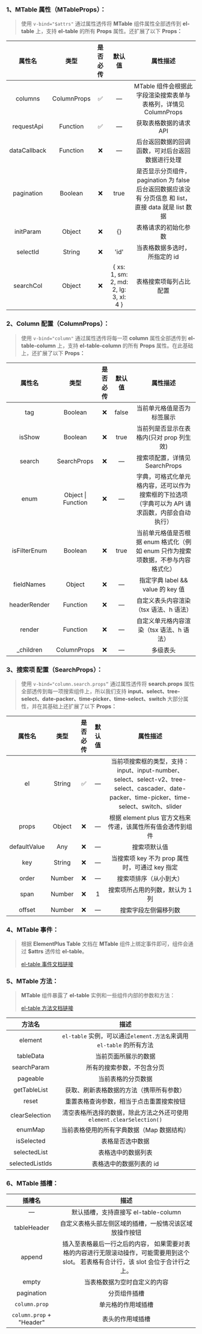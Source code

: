 ### 1、MTable 属性（MTableProps）：

> 使用 `v-bind="$attrs"` 通过属性透传将 **MTable** 组件属性全部透传到 **el-table** 上，支持 **el-table** 的所有 **Props** 属性。还扩展了以下 **Props：**

|    属性名    |    类型     | 是否必传 |                默认值                 |                                               属性描述                                                |
| :----------: | :---------: | :------: | :-----------------------------------: | :---------------------------------------------------------------------------------------------------: |
|   columns    | ColumnProps |    ✅    |                   —                   |                   MTable 组件会根据此字段渲染搜索表单与表格列，详情见 ColumnProps                   |
|  requestApi  |  Function   |    ✅    |                   —                   |                                        获取表格数据的请求 API                                         |
| dataCallback |  Function   |    ❌    |                   —                   |                           后台返回数据的回调函数，可对后台返回数据进行处理                            |
|  pagination  |   Boolean   |    ❌    |                 true                  | 是否显示分页组件，pagination 为 false 后台返回数据应该没有 分页信息 和 list，直接 data 就是 list 数据 |
|  initParam   |   Object    |    ❌    |                  {}                   |                                         表格请求的初始化参数                                          |
|   selectId   |   String    |    ❌    |                 'id'                  |                                     当表格数据多选时，所指定的 id                                     |
|  searchCol   |   Object    |    ❌    | { xs: 1, sm: 2, md: 2, lg: 3, xl: 4 } |                                        表格搜索项每列占比配置                                         |

### 2、Column 配置（ColumnProps）：

> 使用 `v-bind="column"` 通过属性透传将每一项 **column** 属性全部透传到 **el-table-column** 上，支持 **el-table-column** 的所有 **Props** 属性。在此基础上，还扩展了以下 **Props：**

|    属性名    |        类型        | 是否必传 | 默认值 |                                            属性描述                                             |
| :----------: | :----------------: | :------: | :----: | :---------------------------------------------------------------------------------------------: |
|     tag      |      Boolean       |    ❌    | false  |                                   当前单元格值是否为标签展示                                    |
|    isShow    |      Boolean       |    ❌    |  true  |                            当前列是否显示在表格内(只对 prop 列生效)                             |
|    search    |    SearchProps     |    ❌    |   —    |                                 搜索项配置，详情见 SearchProps                                  |
|     enum     | Object \| Function |    ❌    |   —    | 字典，可格式化单元格内容，还可以作为搜索框的下拉选项（字典可以为 API 请求函数，内部会自动执行） |
| isFilterEnum |      Boolean       |    ❌    |  true  |        当前单元格值是否根据 enum 格式化（例如 enum 只作为搜索项数据，不参与内容格式化）         |
|  fieldNames  |       Object       |    ❌    |   —    |                                指定字典 label && value 的 key 值                                |
| headerRender |      Function      |    ❌    |   —    |                             自定义表头内容渲染（tsx 语法、h 语法）                              |
|    render    |      Function      |    ❌    |   —    |                            自定义单元格内容渲染（tsx 语法、h 语法）                             |
|  \_children  |    ColumnProps     |    ❌    |   —    |                                            多级表头                                             |

### 3、搜索项 配置（SearchProps）：

> 使用 `v-bind="column.search.props“` 通过属性透传将 **search.props** 属性全部透传到每一项搜索组件上，所以我们支持 **input、select、tree-select、date-packer、time-picker、time-select、switch** 大部分属性，并在其基础上还扩展了以下 **Props：**

|    属性名    |  类型  | 是否必传 | 默认值 |                                                                    属性描述                                                                    |
| :----------: | :----: | :------: | :----: | :--------------------------------------------------------------------------------------------------------------------------------------------: |
|      el      | String |    ✅    |   —    | 当前项搜索框的类型，支持：input、input-number、select、select-v2、tree-select、cascader、date-packer、time-picker、time-select、switch、slider |
|    props     | Object |    ❌    |   —    |                                           根据 element plus 官方文档来传递，该属性所有值会透传到组件                                           |
| defaultValue |  Any   |    ❌    |   —    |                                                                  搜索项默认值                                                                  |
|     key      | String |    ❌    |   —    |                                                 当搜索项 key 不为 prop 属性时，可通过 key 指定                                                 |
|    order     | Number |    ❌    |   —    |                                                             搜索项排序（从小到大）                                                             |
|     span     | Number |    ❌    |   1    |                                                        搜索项所占用的列数，默认为 1 列                                                         |
|    offset    | Number |    ❌    |   —    |                                                              搜索字段左侧偏移列数                                                              |

### 4、MTable 事件：

> 根据 **ElementPlus Table** 文档在 **MTable** 组件上绑定事件即可，组件会通过 **$attrs** 透传给 **el-table**。
>
> [el-table 事件文档链接](https://element-plus.org/zh-CN/component/table.html#table-%E4%BA%8B%E4%BB%B6)

### 5、MTable 方法：

> **MTable** 组件暴露了 **el-table** 实例和一些组件内部的参数和方法：
>
> [el-table 方法文档链接](https://element-plus.org/zh-CN/component/table.html#table-%E6%96%B9%E6%B3%95)

|     方法名      |                                 描述                                  |
| :-------------: | :-------------------------------------------------------------------: |
|     element     | `el-table` 实例，可以通过`element.方法名`来调用 `el-table` 的所有方法 |
|    tableData    |                         当前页面所展示的数据                          |
|   searchParam   |                      所有的搜索参数，不包含分页                       |
|    pageable     |                          当前表格的分页数据                           |
|  getTableList   |               获取、刷新表格数据的方法（携带所有参数）                |
|      reset      |               重置表格查询参数，相当于点击重置搜索按钮                |
| clearSelection  | 清空表格所选择的数据，除此方法之外还可使用 `element.clearSelection()` |
|     enumMap     |              当前表格使用的所有字典数据（Map 数据结构）               |
|   isSelected    |                           表格是否选中数据                            |
|  selectedList   |                          表格选中的数据列表                           |
| selectedListIds |                        表格选中的数据列表的 id                        |

### 6、MTable 插槽：

|          插槽名          |                                                                  描述                                                                   |
| :----------------------: | :-------------------------------------------------------------------------------------------------------------------------------------: |
|            —             |                                                  默认插槽，支持直接写 el-table-column                                                   |
|       tableHeader        |                                         自定义表格头部左侧区域的插槽，一般情况该区域放操作按钮                                          |
|          append          | 插入至表格最后一行之后的内容， 如果需要对表格的内容进行无限滚动操作，可能需要用到这个 slot。 若表格有合计行，该 slot 会位于合计行之上。 |
|          empty           |                                                      当表格数据为空时自定义的内容                                                       |
|        pagination        |                                                              分页组件插槽                                                               |
|      `column.prop`       |                                                           单元格的作用域插槽                                                            |
| `column.prop` + "Header" |                                                            表头的作用域插槽                                                             |
